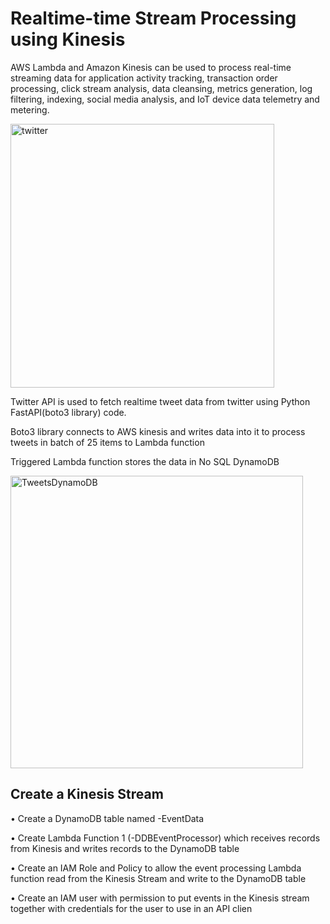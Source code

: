 # Realtime-time Stream Processing using Kinesis

 
AWS Lambda and Amazon Kinesis can be used to process real-time streaming data for 
application activity tracking, transaction order processing, click stream analysis, data cleansing, 
metrics generation, log filtering, indexing, social media analysis, and IoT device data telemetry 
and metering.

<img width="422" alt="twitter" src="https://user-images.githubusercontent.com/57429405/124401289-8072ba00-dcf6-11eb-90d6-701728128079.PNG">

Twitter API is used to fetch realtime tweet data from twitter using Python FastAPI(boto3 library) code.

Boto3 library connects to AWS kinesis and writes data into it to process tweets in batch of 25 items to Lambda function

Triggered Lambda function stores the data in No SQL DynamoDB 


<img width="468" alt="TweetsDynamoDB" src="https://user-images.githubusercontent.com/57429405/124401292-89638b80-dcf6-11eb-8d65-a2f3b58e42c5.PNG">


## Create a Kinesis Stream

  • Create a DynamoDB table named <stackname>-EventData

  • Create Lambda Function 1 (<stackname>-DDBEventProcessor) which receives records 
from Kinesis and writes records to the DynamoDB table

  • Create an IAM Role and Policy to allow the event processing Lambda function read from 
the Kinesis Stream and write to the DynamoDB table

  • Create an IAM user with permission to put events in the Kinesis stream together with 
credentials for the user to use in an API clien
